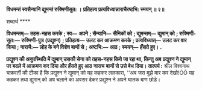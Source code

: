 **विधमन्तं स्वसैन्यानि द्युमन्तं रुक्मिणीसुत: ।** **प्रतिहत्य प्रत्यविध्यान्नाराचैरष्टभि: स्मयन् ॥ २॥** 

शब्दार्थ **** 

**विधमन्तम्—** **तहस-नहस करके** **; स्व—** **अपने** **; सैन्यानि—** **सैनिकों को** **; द्युमन्तम्—** **द्युमान् को** **; रुक्मिणी-सुत:—** **रुक्मिणी-पुत्र** **(प्रद्युश्न)** **; प्रतिहत्य—** **उलट कर आक्रमण करके** **; प्रत्यविध्यात्—** **उलट कर वार किया** **; नाराचै:—** **लोह के बने विशेष बाणों से** **;** **अष्टभि:—** **आठ** **; स्मयन्—** **हँसते हुए।** **.** 

**प्रद्युश्न की अनुपस्थिति में द्युमान् उसकी सेना को तहस-नहस किये जा रहा था, किन्तु अब** **प्रद्युश्न ने द्युमान् पर बदले में आक्रमण कर दिया और हँसते हुए आठ** **नाराच** **बाणों से उसे बेध** **दिया।** **तात्पर्य :** श्रील विश्वनाथ चक्रवर्ती की टीका है कि प्रद्युश्न ने द्युमान् को यह कहकर ललकारा, ''अब जरा मुझे मार कर देखो!ÓÓ यह कहकर तथा द्युमान् को अष चलाने का अवसर देकर प्रद्युश्न ने अपने घातक बाण छोड़े।  